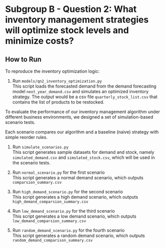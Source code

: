 # Subgroup B -  Question 2: What inventory management strategies will optimize stock levels and minimize costs?

## How to Run
To reproduce the inventory optimization logic:  

1. Run `models/qn2_inventory_optimization.py`  
This script loads the forecasted demand from the demand forecasting model `next_year_demand.csv` and simulates an optimized inventory strategy. The output would be a csv file `quarterly_stock_list.csv` that contains the list of products to be restocked.   

To evaluate the performance of our inventory management algorithm under different business environments, we designed a set of simulation-based scenario tests.  

Each scenario compares our algorithm and a baseline (naive) strategy with simple reorder rules.   

1. Run `simulate_scenarios.py`   
This script generates sample datasets for demand and stock, namely `simulated_demand.csv` and `simulated_stock.csv`, which will be used in the scenario tests.  

2. Run `normal_scenario.py` for the first scenario  
This script generates a normal demand scenario, which outputs `comparsion_summary.csv` 

3. Run `high_demand_scenario.py` for the second scenario  
This script generates a high demand scenario, which outputs `high_demand_comparsion_summary.csv`

4. Run `low_demand_scenario.py` for the third scenario  
This script generates a low demand scenario, which outputs `low_demand_comparsion_summary.csv` 

5. Run `random_demand_scenario.py` for the fourth scenario  
This script generates a random demand scenario, which outputs `random_demand_comparison_summary.csv`
